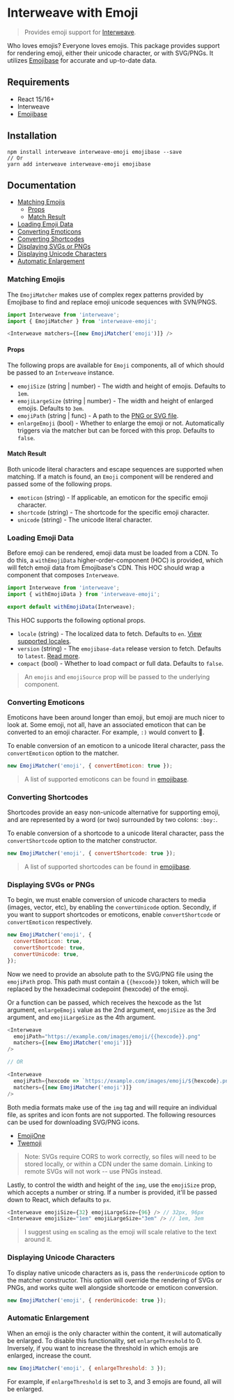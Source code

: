 # Interweave with Emoji

> Provides emoji support for [Interweave](https://github.com/milesj/interweave).

Who loves emojis? Everyone loves emojis. This package provides support for rendering emoji,
either their unicode character, or with SVG/PNGs. It utilizes [Emojibase][emojibase] for
accurate and up-to-date data.

## Requirements

* React 15/16+
* Interweave
* [Emojibase][emojibase]

## Installation

```
npm install interweave interweave-emoji emojibase --save
// Or
yarn add interweave interweave-emoji emojibase
```

## Documentation

* [Matching Emojis](#matching-emojis)
  * [Props](#props)
  * [Match Result](#match-result)
* [Loading Emoji Data](#loading-emoji-data)
* [Converting Emoticons](#converting-emoticons)
* [Converting Shortcodes](#converting-shortcodes)
* [Displaying SVGs or PNGs](#displaying-svgs-or-pngs)
* [Displaying Unicode Characters](#displaying-unicode-characters)
* [Automatic Enlargement](#automatic-enlargement)

### Matching Emojis

The `EmojiMatcher` makes use of complex regex patterns provided by Emojibase to find and
replace emoji unicode sequences with SVN/PNGS.

```javascript
import Interweave from 'interweave';
import { EmojiMatcher } from 'interweave-emoji';

<Interweave matchers={[new EmojiMatcher('emoji')]} />
```

#### Props

The following props are available for `Emoji` components, all of which should be passed
to an `Interweave` instance.

* `emojiSize` (string | number) - The width and height of emojis. Defaults to `1em`.
* `emojiLargeSize` (string | number) - The width and height of enlarged emojis. Defaults to `3em`.
* `emojiPath` (string | func) - A path to the [PNG or SVG file](#displaying-svgs-or-pngs).
* `enlargeEmoji` (bool) - Whether to enlarge the emoji or not. Automatically triggers
  via the matcher but can be forced with this prop. Defaults to `false`.

#### Match Result

Both unicode literal characters and escape sequences are supported when matching.
If a match is found, an `Emoji` component will be rendered and passed some of the following props.

* `emoticon` (string) - If applicable, an emoticon for the specific emoji character.
* `shortcode` (string) - The shortcode for the specific emoji character.
* `unicode` (string) - The unicode literal character.

### Loading Emoji Data

Before emoji can be rendered, emoji data must be loaded from a CDN. To do this,
a `withEmojiData` higher-order-component (HOC) is provided, which will fetch emoji data
from Emojibase's CDN. This HOC should wrap a component that composes `Interweave`.

```javascript
import Interweave from 'interweave';
import { withEmojiData } from 'interweave-emoji';

export default withEmojiData(Interweave);
```

This HOC supports the following optional props.

* `locale` (string) - The localized data to fetch. Defaults to `en`.
  [View supported locales](https://github.com/milesj/emojibase#usage).
* `version` (string) - The `emojibase-data` release version to fetch. Defaults to `latest`.
  [Read more](https://github.com/milesj/emojibase#fetchfromcdn).
* `compact` (bool) - Whether to load compact or full data. Defaults to `false`.

> An `emojis` and `emojiSource` prop will be passed to the underlying component.

### Converting Emoticons

Emoticons have been around longer than emoji, but emoji are much nicer to look at.
Some emoji, not all, have an associated emoticon that can be converted to an
emoji character. For example, `:)` would convert to 🙂.

To enable conversion of an emoticon to a unicode literal character,
pass the `convertEmoticon` option to the matcher.

```javascript
new EmojiMatcher('emoji', { convertEmoticon: true });
```

> A list of supported emoticons can be found in [emojibase](https://github.com/milesj/emojibase/blob/master/src/resources/emoticons.js).

### Converting Shortcodes

Shortcodes provide an easy non-unicode alternative for supporting emoji, and are represented
by a word (or two) surrounded by two colons: `:boy:`.

To enable conversion of a shortcode to a unicode literal character, pass the `convertShortcode`
option to the matcher constructor.

```javascript
new EmojiMatcher('emoji', { convertShortcode: true });
```

> A list of supported shortcodes can be found in [emojibase](https://github.com/milesj/emojibase/blob/master/src/resources/shortcodes.js).

### Displaying SVGs or PNGs

To begin, we must enable conversion of unicode characters to media (images, vector, etc),
by enabling the `convertUnicode` option. Secondly, if you want to support shortcodes
or emoticons, enable `convertShortcode` or `convertEmoticon` respectively.

```javascript
new EmojiMatcher('emoji', {
  convertEmoticon: true,
  convertShortcode: true,
  convertUnicode: true,
});
```

Now we need to provide an absolute path to the SVG/PNG file using the `emojiPath` prop.
This path must contain a `{{hexcode}}` token, which will be replaced by the hexadecimal
codepoint (hexcode) of the emoji.

Or a function can be passed, which receives the hexcode as the 1st argument,
`enlargeEmoji` value as the 2nd argument, `emojiSize` as the 3rd argument,
and `emojiLargeSize` as the 4th argument.

```javascript
<Interweave
  emojiPath="https://example.com/images/emoji/{{hexcode}}.png"
  matchers={[new EmojiMatcher('emoji')]}
/>

// OR

<Interweave
  emojiPath={hexcode => `https://example.com/images/emoji/${hexcode}.png`}
  matchers={[new EmojiMatcher('emoji')]}
/>
```

Both media formats make use of the `img` tag and will require an individual file, as sprites and
icon fonts are not supported. The following resources can be used for downloading SVG/PNG icons.

* [EmojiOne](http://emojione.com/developers/)
* [Twemoji](https://github.com/twitter/twemoji)

> Note: SVGs require CORS to work correctly, so files will need to be stored locally,
> or within a CDN under the same domain. Linking to remote SVGs will not work -- use PNGs instead.

Lastly, to control the width and height of the `img`, use the `emojiSize` prop, which accepts a
number or string. If a number is provided, it'll be passed down to React, which defaults to `px`.

```javascript
<Interweave emojiSize={32} emojiLargeSize={96} /> // 32px, 96px
<Interweave emojiSize="1em" emojiLargeSize="3em" /> // 1em, 3em
```

> I suggest using `em` scaling as the emoji will scale relative to the text around it.

### Displaying Unicode Characters

To display native unicode characters as is, pass the `renderUnicode` option to the matcher
constructor. This option will override the rendering of SVGs or PNGs, and works quite well
alongside shortcode or emoticon conversion.

```javascript
new EmojiMatcher('emoji', { renderUnicode: true });
```

### Automatic Enlargement

When an emoji is the only character within the content, it will automatically be enlarged.
To disable this functionality, set `enlargeThreshold` to 0. Inversely, if you want to
increase the threshold in which emojis are enlarged, increase the count.

```javascript
new EmojiMatcher('emoji', { enlargeThreshold: 3 });
```

For example, if `enlargeThreshold` is set to 3, and 3 emojis are found, all will be enlarged.

[emojibase]: https://github.com/milesj/emojibase
